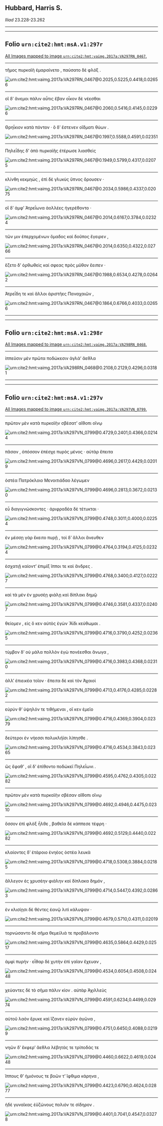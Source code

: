 ## Hubbard, Harris S.

*Iliad* 23.228-23.262

---

---

## **Folio `urn:cite2:hmt:msA.v1:297r`**



[All Images mapped to image `urn:cite2:hmt:vaimg.2017a:VA297RN_0467`.](http://www.homermultitext.org/ict2/index.html?urn=urn:cite2:hmt:vaimg.2017a:VA297RN_0467@0.2025,0.5225,0.4418,0.02656&urn=urn:cite2:hmt:vaimg.2017a:VA297RN_0467@0.2060,0.5416,0.4145,0.02296&urn=urn:cite2:hmt:vaimg.2017a:VA297RN_0467@0.1997,0.5588,0.4591,0.02351&urn=urn:cite2:hmt:vaimg.2017a:VA297RN_0467@0.1949,0.5799,0.4317,0.02075&urn=urn:cite2:hmt:vaimg.2017a:VA297RN_0467@0.2034,0.5986,0.4337,0.02075&urn=urn:cite2:hmt:vaimg.2017a:VA297RN_0467@0.2014,0.6167,0.3784,0.02324&urn=urn:cite2:hmt:vaimg.2017a:VA297RN_0467@0.2014,0.6350,0.4322,0.02766&urn=urn:cite2:hmt:vaimg.2017a:VA297RN_0467@0.1988,0.6534,0.4278,0.02642&urn=urn:cite2:hmt:vaimg.2017a:VA297RN_0467@0.1864,0.6766,0.4033,0.02656)

---- 

 τῆμος πυρκαϊὴ ἐμαραίνετο , παύσατο δὲ φλόξ .

![urn:cite2:hmt:vaimg.2017a:VA297RN_0467@0.2025,0.5225,0.4418,0.02656](http://beta.hpcc.uh.edu/scs/image/500/500/urn:cite2:hmt:vaimg.2017a:VA297RN_0467@0.2025,0.5225,0.4418,0.02656)

---- 

 οἳ δʼ ἄνεμοι πάλιν αὖτις ἔβαν οἶκον δὲ νέεσθαι

![urn:cite2:hmt:vaimg.2017a:VA297RN_0467@0.2060,0.5416,0.4145,0.02296](http://beta.hpcc.uh.edu/scs/image/500/500/urn:cite2:hmt:vaimg.2017a:VA297RN_0467@0.2060,0.5416,0.4145,0.02296)

---- 

 Θρηΐκιον κατὰ πόντον · ὃ δʼ ἔστενεν οἴδματι θύων .

![urn:cite2:hmt:vaimg.2017a:VA297RN_0467@0.1997,0.5588,0.4591,0.02351](http://beta.hpcc.uh.edu/scs/image/500/500/urn:cite2:hmt:vaimg.2017a:VA297RN_0467@0.1997,0.5588,0.4591,0.02351)

---- 

 Πηλεΐδης δʼ ἀπὸ πυρκαϊῆς ἑτέρωσε λιασθεὶς

![urn:cite2:hmt:vaimg.2017a:VA297RN_0467@0.1949,0.5799,0.4317,0.02075](http://beta.hpcc.uh.edu/scs/image/500/500/urn:cite2:hmt:vaimg.2017a:VA297RN_0467@0.1949,0.5799,0.4317,0.02075)

---- 

 κλίνθη κεκμηώς , ἐπὶ δὲ γλυκὺς ὕπνος ὄρουσεν ·

![urn:cite2:hmt:vaimg.2017a:VA297RN_0467@0.2034,0.5986,0.4337,0.02075](http://beta.hpcc.uh.edu/scs/image/500/500/urn:cite2:hmt:vaimg.2017a:VA297RN_0467@0.2034,0.5986,0.4337,0.02075)

---- 

 οἳ δʼ ἀμφʼ Ἀτρεΐωνα ἀολλέες ἠγερέθοντο ·

![urn:cite2:hmt:vaimg.2017a:VA297RN_0467@0.2014,0.6167,0.3784,0.02324](http://beta.hpcc.uh.edu/scs/image/500/500/urn:cite2:hmt:vaimg.2017a:VA297RN_0467@0.2014,0.6167,0.3784,0.02324)

---- 

 τῶν μιν ἐπερχομένων ὅμαδος καὶ δοῦπος ἔγειρεν ,

![urn:cite2:hmt:vaimg.2017a:VA297RN_0467@0.2014,0.6350,0.4322,0.02766](http://beta.hpcc.uh.edu/scs/image/500/500/urn:cite2:hmt:vaimg.2017a:VA297RN_0467@0.2014,0.6350,0.4322,0.02766)

---- 

 ἕζετο δʼ ὀρθωθεὶς καί σφεας πρὸς μῦθον ἔειπεν ·

![urn:cite2:hmt:vaimg.2017a:VA297RN_0467@0.1988,0.6534,0.4278,0.02642](http://beta.hpcc.uh.edu/scs/image/500/500/urn:cite2:hmt:vaimg.2017a:VA297RN_0467@0.1988,0.6534,0.4278,0.02642)

---- 

 Ἀτρεΐδη τε καὶ ἄλλοι ἀριστῆες Παναχαιῶν ,

![urn:cite2:hmt:vaimg.2017a:VA297RN_0467@0.1864,0.6766,0.4033,0.02656](http://beta.hpcc.uh.edu/scs/image/500/500/urn:cite2:hmt:vaimg.2017a:VA297RN_0467@0.1864,0.6766,0.4033,0.02656)

---

---

## **Folio `urn:cite2:hmt:msA.v1:298r`**



[All Images mapped to image `urn:cite2:hmt:vaimg.2017a:VA298RN_0468`.](http://www.homermultitext.org/ict2/index.html?urn=urn:cite2:hmt:vaimg.2017a:VA298RN_0468@0.2108,0.2129,0.4296,0.03181)

---- 

 ἱππεῦσιν μὲν πρῶτα ποδώκεσιν ἀγλάʼ ἄεθλα

![urn:cite2:hmt:vaimg.2017a:VA298RN_0468@0.2108,0.2129,0.4296,0.03181](http://beta.hpcc.uh.edu/scs/image/500/500/urn:cite2:hmt:vaimg.2017a:VA298RN_0468@0.2108,0.2129,0.4296,0.03181)

---

---

## **Folio `urn:cite2:hmt:msA.v1:297v`**



[All Images mapped to image `urn:cite2:hmt:vaimg.2017a:VA297VN_0799`.](http://www.homermultitext.org/ict2/index.html?urn=urn:cite2:hmt:vaimg.2017a:VA297VN_0799@0.4729,0.2401,0.4366,0.02144&urn=urn:cite2:hmt:vaimg.2017a:VA297VN_0799@0.4696,0.2617,0.4429,0.02019&urn=urn:cite2:hmt:vaimg.2017a:VA297VN_0799@0.4696,0.2813,0.3672,0.02130&urn=urn:cite2:hmt:vaimg.2017a:VA297VN_0799@0.4748,0.3011,0.4000,0.02254&urn=urn:cite2:hmt:vaimg.2017a:VA297VN_0799@0.4764,0.3194,0.4125,0.02324&urn=urn:cite2:hmt:vaimg.2017a:VA297VN_0799@0.4768,0.3400,0.4127,0.02227&urn=urn:cite2:hmt:vaimg.2017a:VA297VN_0799@0.4746,0.3581,0.4337,0.02407&urn=urn:cite2:hmt:vaimg.2017a:VA297VN_0799@0.4716,0.3790,0.4252,0.02365&urn=urn:cite2:hmt:vaimg.2017a:VA297VN_0799@0.4716,0.3983,0.4368,0.02310&urn=urn:cite2:hmt:vaimg.2017a:VA297VN_0799@0.4713,0.4176,0.4285,0.02282&urn=urn:cite2:hmt:vaimg.2017a:VA297VN_0799@0.4716,0.4369,0.3904,0.02379&urn=urn:cite2:hmt:vaimg.2017a:VA297VN_0799@0.4716,0.4534,0.3843,0.02365&urn=urn:cite2:hmt:vaimg.2017a:VA297VN_0799@0.4595,0.4762,0.4305,0.02282&urn=urn:cite2:hmt:vaimg.2017a:VA297VN_0799@0.4692,0.4946,0.4475,0.02310&urn=urn:cite2:hmt:vaimg.2017a:VA297VN_0799@0.4692,0.5129,0.4440,0.02282&urn=urn:cite2:hmt:vaimg.2017a:VA297VN_0799@0.4718,0.5308,0.3884,0.02185&urn=urn:cite2:hmt:vaimg.2017a:VA297VN_0799@0.4714,0.5447,0.4392,0.02863&urn=urn:cite2:hmt:vaimg.2017a:VA297VN_0799@0.4679,0.5710,0.4311,0.02019&urn=urn:cite2:hmt:vaimg.2017a:VA297VN_0799@0.4635,0.5864,0.4429,0.02517&urn=urn:cite2:hmt:vaimg.2017a:VA297VN_0799@0.4534,0.6054,0.4508,0.02448&urn=urn:cite2:hmt:vaimg.2017a:VA297VN_0799@0.4591,0.6234,0.4499,0.02974&urn=urn:cite2:hmt:vaimg.2017a:VA297VN_0799@0.4751,0.6450,0.4088,0.02199&urn=urn:cite2:hmt:vaimg.2017a:VA297VN_0799@0.4460,0.6622,0.4619,0.02448&urn=urn:cite2:hmt:vaimg.2017a:VA297VN_0799@0.4423,0.6790,0.4624,0.02877&urn=urn:cite2:hmt:vaimg.2017a:VA297VN_0799@0.4401,0.7041,0.4547,0.03278)

---- 

 πρῶτον μὲν κατὰ πυρκαϊὴν σβέσατʼ αἴθοπι οἴνῳ

![urn:cite2:hmt:vaimg.2017a:VA297VN_0799@0.4729,0.2401,0.4366,0.02144](http://beta.hpcc.uh.edu/scs/image/500/500/urn:cite2:hmt:vaimg.2017a:VA297VN_0799@0.4729,0.2401,0.4366,0.02144)

---- 

 πᾶσαν , ὁπόσσον ἐπέσχε πυρὸς μένος · αὐτὰρ ἔπειτα

![urn:cite2:hmt:vaimg.2017a:VA297VN_0799@0.4696,0.2617,0.4429,0.02019](http://beta.hpcc.uh.edu/scs/image/500/500/urn:cite2:hmt:vaimg.2017a:VA297VN_0799@0.4696,0.2617,0.4429,0.02019)

---- 

 ὀστέα Πατρόκλοιο Μενοιτιάδαο λέγωμεν

![urn:cite2:hmt:vaimg.2017a:VA297VN_0799@0.4696,0.2813,0.3672,0.02130](http://beta.hpcc.uh.edu/scs/image/500/500/urn:cite2:hmt:vaimg.2017a:VA297VN_0799@0.4696,0.2813,0.3672,0.02130)

---- 

 εὖ διαγιγνώσκοντες · ἀριφραδέα δὲ τέτυκται ·

![urn:cite2:hmt:vaimg.2017a:VA297VN_0799@0.4748,0.3011,0.4000,0.02254](http://beta.hpcc.uh.edu/scs/image/500/500/urn:cite2:hmt:vaimg.2017a:VA297VN_0799@0.4748,0.3011,0.4000,0.02254)

---- 

 ἐν μέσσῃ γὰρ ἔκειτο πυρῇ , τοὶ δʼ ἄλλοι ἄνευθεν

![urn:cite2:hmt:vaimg.2017a:VA297VN_0799@0.4764,0.3194,0.4125,0.02324](http://beta.hpcc.uh.edu/scs/image/500/500/urn:cite2:hmt:vaimg.2017a:VA297VN_0799@0.4764,0.3194,0.4125,0.02324)

---- 

 ἐσχατιῇ καίοντʼ ἐπιμὶξ ἵπποι τε καὶ ἄνδρες .

![urn:cite2:hmt:vaimg.2017a:VA297VN_0799@0.4768,0.3400,0.4127,0.02227](http://beta.hpcc.uh.edu/scs/image/500/500/urn:cite2:hmt:vaimg.2017a:VA297VN_0799@0.4768,0.3400,0.4127,0.02227)

---- 

 καὶ τὰ μὲν ἐν χρυσέῃ φιάλῃ καὶ δίπλακι δημῷ

![urn:cite2:hmt:vaimg.2017a:VA297VN_0799@0.4746,0.3581,0.4337,0.02407](http://beta.hpcc.uh.edu/scs/image/500/500/urn:cite2:hmt:vaimg.2017a:VA297VN_0799@0.4746,0.3581,0.4337,0.02407)

---- 

 θείομεν , εἰς ὅ κεν αὐτὸς ἐγὼν Ἄϊδι κεύθωμαι .

![urn:cite2:hmt:vaimg.2017a:VA297VN_0799@0.4716,0.3790,0.4252,0.02365](http://beta.hpcc.uh.edu/scs/image/500/500/urn:cite2:hmt:vaimg.2017a:VA297VN_0799@0.4716,0.3790,0.4252,0.02365)

---- 

 τύμβον δʼ οὐ μάλα πολλὸν ἐγὼ πονέεσθαι ἄνωγα ,

![urn:cite2:hmt:vaimg.2017a:VA297VN_0799@0.4716,0.3983,0.4368,0.02310](http://beta.hpcc.uh.edu/scs/image/500/500/urn:cite2:hmt:vaimg.2017a:VA297VN_0799@0.4716,0.3983,0.4368,0.02310)

---- 

 ἀλλʼ ἐπιεικέα τοῖον · ἔπειτα δὲ καὶ τὸν Ἀχαιοὶ

![urn:cite2:hmt:vaimg.2017a:VA297VN_0799@0.4713,0.4176,0.4285,0.02282](http://beta.hpcc.uh.edu/scs/image/500/500/urn:cite2:hmt:vaimg.2017a:VA297VN_0799@0.4713,0.4176,0.4285,0.02282)

---- 

 εὐρύν θʼ ὑψηλόν τε τιθήμεναι , οἵ κεν ἐμεῖο

![urn:cite2:hmt:vaimg.2017a:VA297VN_0799@0.4716,0.4369,0.3904,0.02379](http://beta.hpcc.uh.edu/scs/image/500/500/urn:cite2:hmt:vaimg.2017a:VA297VN_0799@0.4716,0.4369,0.3904,0.02379)

---- 

 δεύτεροι ἐν νήεσσι πολυκλήϊσι λίπησθε .

![urn:cite2:hmt:vaimg.2017a:VA297VN_0799@0.4716,0.4534,0.3843,0.02365](http://beta.hpcc.uh.edu/scs/image/500/500/urn:cite2:hmt:vaimg.2017a:VA297VN_0799@0.4716,0.4534,0.3843,0.02365)

---- 

 ὣς ἔφαθʼ , οἳ δʼ ἐπίθοντο ποδώκεϊ Πηλεΐωνι .

![urn:cite2:hmt:vaimg.2017a:VA297VN_0799@0.4595,0.4762,0.4305,0.02282](http://beta.hpcc.uh.edu/scs/image/500/500/urn:cite2:hmt:vaimg.2017a:VA297VN_0799@0.4595,0.4762,0.4305,0.02282)

---- 

 πρῶτον μὲν κατὰ πυρκαϊὴν σβέσαν αἴθοπι οἴνῳ

![urn:cite2:hmt:vaimg.2017a:VA297VN_0799@0.4692,0.4946,0.4475,0.02310](http://beta.hpcc.uh.edu/scs/image/500/500/urn:cite2:hmt:vaimg.2017a:VA297VN_0799@0.4692,0.4946,0.4475,0.02310)

---- 

 ὅσσον ἐπὶ φλὸξ ἦλθε , βαθεῖα δὲ κάππεσε τέφρη ·

![urn:cite2:hmt:vaimg.2017a:VA297VN_0799@0.4692,0.5129,0.4440,0.02282](http://beta.hpcc.uh.edu/scs/image/500/500/urn:cite2:hmt:vaimg.2017a:VA297VN_0799@0.4692,0.5129,0.4440,0.02282)

---- 

 κλαίοντες δʼ ἑτάροιο ἐνηέος ὀστέα λευκὰ

![urn:cite2:hmt:vaimg.2017a:VA297VN_0799@0.4718,0.5308,0.3884,0.02185](http://beta.hpcc.uh.edu/scs/image/500/500/urn:cite2:hmt:vaimg.2017a:VA297VN_0799@0.4718,0.5308,0.3884,0.02185)

---- 

 ἄλλεγον ἐς χρυσέην φιάλην καὶ δίπλακα δημόν ,

![urn:cite2:hmt:vaimg.2017a:VA297VN_0799@0.4714,0.5447,0.4392,0.02863](http://beta.hpcc.uh.edu/scs/image/500/500/urn:cite2:hmt:vaimg.2017a:VA297VN_0799@0.4714,0.5447,0.4392,0.02863)

---- 

 ἐν κλισίῃσι δὲ θέντες ἑανῷ λιτὶ κάλυψαν ·

![urn:cite2:hmt:vaimg.2017a:VA297VN_0799@0.4679,0.5710,0.4311,0.02019](http://beta.hpcc.uh.edu/scs/image/500/500/urn:cite2:hmt:vaimg.2017a:VA297VN_0799@0.4679,0.5710,0.4311,0.02019)

---- 

 τορνώσαντο δὲ σῆμα θεμείλιά τε προβάλοντο

![urn:cite2:hmt:vaimg.2017a:VA297VN_0799@0.4635,0.5864,0.4429,0.02517](http://beta.hpcc.uh.edu/scs/image/500/500/urn:cite2:hmt:vaimg.2017a:VA297VN_0799@0.4635,0.5864,0.4429,0.02517)

---- 

 ἀμφὶ πυρήν · εἶθαρ δὲ χυτὴν ἐπὶ γαῖαν ἔχευαν ,

![urn:cite2:hmt:vaimg.2017a:VA297VN_0799@0.4534,0.6054,0.4508,0.02448](http://beta.hpcc.uh.edu/scs/image/500/500/urn:cite2:hmt:vaimg.2017a:VA297VN_0799@0.4534,0.6054,0.4508,0.02448)

---- 

 χεύαντες δὲ τὸ σῆμα πάλιν κίον . αὐτὰρ Ἀχιλλεὺς

![urn:cite2:hmt:vaimg.2017a:VA297VN_0799@0.4591,0.6234,0.4499,0.02974](http://beta.hpcc.uh.edu/scs/image/500/500/urn:cite2:hmt:vaimg.2017a:VA297VN_0799@0.4591,0.6234,0.4499,0.02974)

---- 

 αὐτοῦ λαὸν ἔρυκε καὶ ἵζανεν εὐρὺν ἀγῶνα ,

![urn:cite2:hmt:vaimg.2017a:VA297VN_0799@0.4751,0.6450,0.4088,0.02199](http://beta.hpcc.uh.edu/scs/image/500/500/urn:cite2:hmt:vaimg.2017a:VA297VN_0799@0.4751,0.6450,0.4088,0.02199)

---- 

 νηῶν δʼ ἔκφερʼ ἄεθλα λέβητάς τε τρίποδάς τε

![urn:cite2:hmt:vaimg.2017a:VA297VN_0799@0.4460,0.6622,0.4619,0.02448](http://beta.hpcc.uh.edu/scs/image/500/500/urn:cite2:hmt:vaimg.2017a:VA297VN_0799@0.4460,0.6622,0.4619,0.02448)

---- 

 ἵππους θʼ ἡμιόνους τε βοῶν τʼ ἴφθιμα κάρηνα ,

![urn:cite2:hmt:vaimg.2017a:VA297VN_0799@0.4423,0.6790,0.4624,0.02877](http://beta.hpcc.uh.edu/scs/image/500/500/urn:cite2:hmt:vaimg.2017a:VA297VN_0799@0.4423,0.6790,0.4624,0.02877)

---- 

 ἠδὲ γυναῖκας ἐϋζώνους πολιόν τε σίδηρον .

![urn:cite2:hmt:vaimg.2017a:VA297VN_0799@0.4401,0.7041,0.4547,0.03278](http://beta.hpcc.uh.edu/scs/image/500/500/urn:cite2:hmt:vaimg.2017a:VA297VN_0799@0.4401,0.7041,0.4547,0.03278)